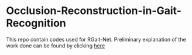 # Occlusion-Reconstruction-in-Gait-Recognition
This repo contain codes used for RGait-Net. Preliminary explanation of the work done can be found by clicking [here](https://arxiv.org/abs/1912.06765)
